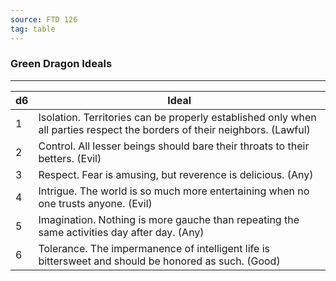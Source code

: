 ```yaml
---
source: FTD 126
tag: table
---
```


### Green Dragon Ideals
---
|d6|Ideal|
|----|------------|
|1|Isolation. Territories can be properly established only when all parties respect the borders of their neighbors. (Lawful)|
|2|Control. All lesser beings should bare their throats to their betters. (Evil)|
|3|Respect. Fear is amusing, but reverence is delicious. (Any)|
|4|Intrigue. The world is so much more entertaining when no one trusts anyone. (Evil)|
|5|Imagination. Nothing is more gauche than repeating the same activities day after day. (Any)|
|6|Tolerance. The impermanence of intelligent life is bittersweet and should be honored as such. (Good)|
